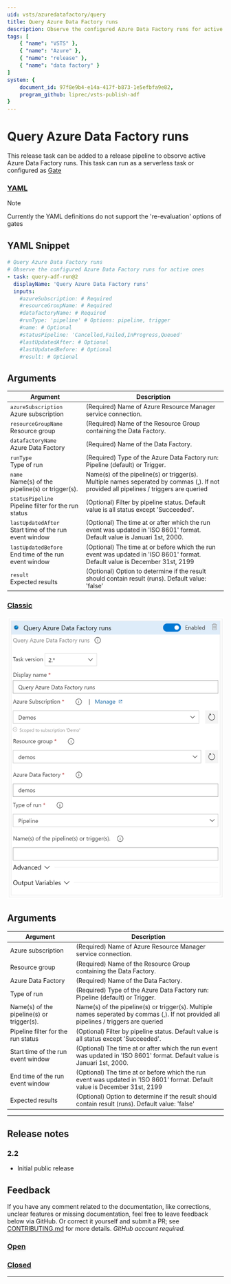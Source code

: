 ```yaml
---
uid: vsts/azuredatafactory/query
title: Query Azure Data Factory runs
description: Observe the configured Azure Data Factory runs for active ones.
tags: [
    { "name": "VSTS" }, 
    { "name": "Azure" },
    { "name": "release" },
    { "name": "data factory" }
]
system: {
    document_id: 97f8e9b4-e14a-417f-b873-1e5efbfa9e82,
    program_github: liprec/vsts-publish-adf
}
---
```


# Query Azure Data Factory runs

This release task can be added to a release pipeline to obsorve active Azure Data Factory runs. This task can run as a serverless task or configured as [Gate](https://docs.microsoft.com/en-us/azure/devops/pipelines/release/approvals/gates?view=azure-devops&WT.mc_id=DP-MVP-5003419)


### [**YAML**](#tab/yaml)

> [!NOTE]
> Currently the YAML definitions do not support the 're-evaluation' options of gates

## YAML Snippet

```yaml
# Query Azure Data Factory runs
# Observe the configured Azure Data Factory runs for active ones
- task: query-adf-run@2
  displayName: 'Query Azure Data Factory runs'
  inputs:
    #azureSubscription: # Required
    #resourceGroupName: # Required
    #datafactoryName: # Required
    #runType: 'pipeline' # Options: pipeline, trigger
    #name: # Optional
    #statusPipeline: 'Cancelled,Failed,InProgress,Queued'
    #lastUpdatedAfter: # Optional
    #lastUpdatedBefore: # Optional
    #result: # Optional

```

## Arguments

| Argument | Description |
|----------|-------------|
| `azureSubscription`<br>Azure subscription | (Required) Name of Azure Resource Manager service connection.|
| `resourceGroupName`<br>Resource group | (Required) Name of the Resource Group containing the Data Factory.|
| `datafactoryName`<br>Azure Data Factory | (Required) Name of the Data Factory.|
| `runType`<br>Type of run | (Required) Type of the Azure Data Factory run: Pipeline (default) or Trigger.|
| `name`<br>Name(s) of the pipeline(s) or trigger(s). | Name(s) of the pipeline(s) or trigger(s). Multiple names seperated by commas (,). If not provided all pipelines / triggers are queried|
| `statusPipeline`<br>Pipeline filter for the run status | (Optional) Filter by pipeline status. Default value is all status except 'Succeeded'. |
| `lastUpdatedAfter`<br>Start time of the run event window | (Optional) The time at or after which the run event was updated in 'ISO 8601' format. Default value is Januari 1st, 2000. |
| `lastUpdatedBefore`<br>End time of the run event window | (Optional) The time at or before which the run event was updated in 'ISO 8601' format. Default value is December 31st, 2199 |
| `result`<br>Expected results | (Optional) Option to determine if the result should contain result (runs). Default value: 'false' |

### [**Classic**](#tab/classic)

![Screenshot of the Query Azure Data Factory runs](images/adf-screenshot-7.png)

## Arguments

| Argument | Description |
|----------|-------------|
| Azure subscription | (Required) Name of Azure Resource Manager service connection.|
| Resource group | (Required) Name of the Resource Group containing the Data Factory.|
| Azure Data Factory | (Required) Name of the Data Factory.|
| Type of run | (Required) Type of the Azure Data Factory run: Pipeline (default) or Trigger.|
| Name(s) of the pipeline(s) or trigger(s). | Name(s) of the pipeline(s) or trigger(s). Multiple names seperated by commas (,). If not provided all pipelines / triggers are queried|
| Pipeline filter for the run status | (Optional) Filter by pipeline status. Default value is all status except 'Succeeded'. |
| Start time of the run event window | (Optional) The time at or after which the run event was updated in 'ISO 8601' format. Default value is Januari 1st, 2000. |
| End time of the run event window | (Optional) The time at or before which the run event was updated in 'ISO 8601' format. Default value is December 31st, 2199 |
| Expected results | (Optional) Option to determine if the result should contain result (runs). Default value: 'false' |

***

## Release notes

### 2.2

- Initial public release

## Feedback

If you have any comment related to the documentation, like corrections, unclear features or missing documentation, feel free to leave feedback below via GitHub. Or correct it yourself and submit a PR; see [CONTRIBUTING.md](https://github.com/liprec/azurebi-docs/blob/master/.github/CONTRIBUTING.md) for more details.
*GitHub account required.*

### [**Open**](#tab/docs-open)

### [**Closed**](#tab/docs-closed)

***
